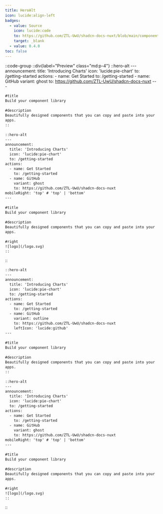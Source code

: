 ```yaml
---
title: HeroAlt
icon: lucide:align-left
badges:
  - value: Source
    icon: lucide:code
    to: https://github.com/ZTL-UwU/shadcn-docs-nuxt/blob/main/components/content/HeroAlt.vue
    target: _blank
  - value: 0.4.0
toc: false
---
```


::code-group
  ::div{label="Preview" class="md:p-4"}
    ::hero-alt
    ---
    announcement:
      title: 'Introducing Charts'
      icon: 'lucide:pie-chart'
      to: /getting-started
    actions:
      - name: Get Started
        to: /getting-started
      - name: GitHub
        variant: ghost
        to: https://github.com/ZTL-UwU/shadcn-docs-nuxt
    ---

    #title
    Build your component library

    #description
    Beautifully designed components that you can copy and paste into your apps.
    ::

    ::hero-alt
    ---
    announcement:
      title: 'Introducing Charts'
      icon: 'lucide:pie-chart'
      to: /getting-started
    actions:
      - name: Get Started
        to: /getting-started
      - name: GitHub
        variant: ghost
        to: https://github.com/ZTL-UwU/shadcn-docs-nuxt
    mobileRight: 'top' # 'top' | 'bottom'
    ---

    #title
    Build your component library

    #description
    Beautifully designed components that you can copy and paste into your apps.

    #right
    ![logo](/logo.svg)
    ::
  ::
  ```mdc[Code]
  ::hero-alt
  ---
  announcement:
    title: 'Introducing Charts'
    icon: 'lucide:pie-chart'
    to: /getting-started
  actions:
    - name: Get Started
      to: /getting-started
    - name: GitHub
      variant: outline
      to: https://github.com/ZTL-UwU/shadcn-docs-nuxt
      leftIcon: 'lucide:github'
  ---

  #title
  Build your component library

  #description
  Beautifully designed components that you can copy and paste into your apps.
  ::

  ::hero-alt
  ---
  announcement:
    title: 'Introducing Charts'
    icon: 'lucide:pie-chart'
    to: /getting-started
  actions:
    - name: Get Started
      to: /getting-started
    - name: GitHub
      variant: ghost
      to: https://github.com/ZTL-UwU/shadcn-docs-nuxt
  mobileRight: 'top' # 'top' | 'bottom'
  ---

  #title
  Build your component library

  #description
  Beautifully designed components that you can copy and paste into your apps.

  #right
  ![logo](/logo.svg)
  ::
  ```
::
